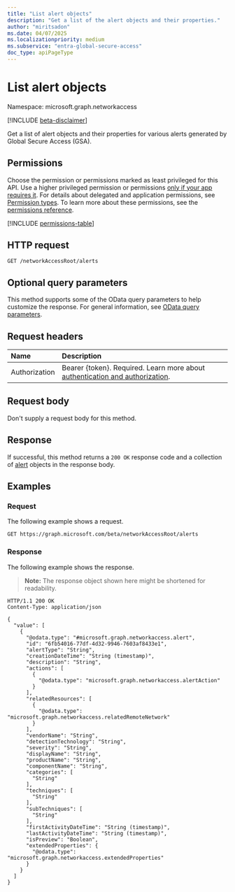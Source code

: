 ```yaml
---
title: "List alert objects"
description: "Get a list of the alert objects and their properties."
author: "miritsadon"
ms.date: 04/07/2025
ms.localizationpriority: medium
ms.subservice: "entra-global-secure-access"
doc_type: apiPageType
---
```


# List alert objects

Namespace: microsoft.graph.networkaccess

[!INCLUDE [beta-disclaimer](../../includes/beta-disclaimer.md)]

Get a list of alert objects and their properties for various alerts generated by Global Secure Access (GSA).

## Permissions

Choose the permission or permissions marked as least privileged for this API. Use a higher privileged permission or permissions [only if your app requires it](/graph/permissions-overview#best-practices-for-using-microsoft-graph-permissions). For details about delegated and application permissions, see [Permission types](/graph/permissions-overview#permission-types). To learn more about these permissions, see the [permissions reference](/graph/permissions-reference).

<!-- {
  "blockType": "permissions",
  "name": "networkaccess-networkaccessroot-list-alerts-permissions"
}
-->
[!INCLUDE [permissions-table](../includes/permissions/networkaccess-networkaccessroot-list-alerts-permissions.md)]

## HTTP request

<!-- {
  "blockType": "ignored"
}
-->
``` http
GET /networkAccessRoot/alerts
```

## Optional query parameters

This method supports some of the OData query parameters to help customize the response. For general information, see [OData query parameters](/graph/query-parameters).

## Request headers

|Name|Description|
|:---|:---|
|Authorization|Bearer {token}. Required. Learn more about [authentication and authorization](/graph/auth/auth-concepts).|

## Request body

Don't supply a request body for this method.

## Response

If successful, this method returns a `200 OK` response code and a collection of [alert](../resources/alert.md) objects in the response body.

## Examples

### Request

The following example shows a request.
<!-- {
  "blockType": "request",
  "name": "list_alert"
}
-->
``` http
GET https://graph.microsoft.com/beta/networkAccessRoot/alerts
```

### Response

The following example shows the response.
>**Note:** The response object shown here might be shortened for readability.
<!-- {
  "blockType": "response",
  "truncated": true,
  "@odata.type": "microsoft.graph.networkaccess.alert"
}
-->
``` http
HTTP/1.1 200 OK
Content-Type: application/json

{
  "value": [
    {
      "@odata.type": "#microsoft.graph.networkaccess.alert",
      "id": "6fb54016-77df-4d32-9946-7603af8433e1",
      "alertType": "String",
      "creationDateTime": "String (timestamp)",
      "description": "String",
      "actions": [
        {
          "@odata.type": "microsoft.graph.networkaccess.alertAction"
        }
      ],
      "relatedResources": [
        {
          "@odata.type": "microsoft.graph.networkaccess.relatedRemoteNetwork"
        }
      ],
      "vendorName": "String",
      "detectionTechnology": "String",
      "severity": "String",
      "displayName": "String",
      "productName": "String",
      "componentName": "String",
      "categories": [
        "String"
      ],
      "techniques": [
        "String"
      ],
      "subTechniques": [
        "String"
      ],
      "firstActivityDateTime": "String (timestamp)",
      "lastActivityDateTime": "String (timestamp)",
      "isPreview": "Boolean",
      "extendedProperties": {
        "@odata.type": "microsoft.graph.networkaccess.extendedProperties"
      }
    }
  ]
}
```

